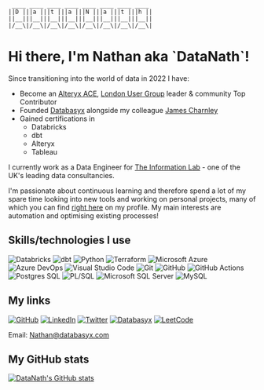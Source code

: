 ```
 ____ ____ ____ ____ ____ ____ ____ ____ 
||D |||a |||t |||a |||N |||a |||t |||h ||
||__|||__|||__|||__|||__|||__|||__|||__||
|/__\|/__\|/__\|/__\|/__\|/__\|/__\|/__\|
```

<h1>Hi there, I'm Nathan aka `DataNath`!</h1>

Since transitioning into the world of data in 2022 I have:
- Become an [Alteryx ACE](https://community.alteryx.com/t5/ACE-Program/bd-p/ace-program), [London User Group](https://community.alteryx.com/t5/London-UK/gh-p/uk) leader & community Top Contributor
- Founded [Databasyx](https://www.databasyx.com/) alongside my colleague [James Charnley](https://www.linkedin.com/in/jamesncharnley/)
- Gained certifications in
    - Databricks
    - dbt
    - Alteryx
    - Tableau

I currently work as a Data Engineer for [The Information Lab](https://www.theinformationlab.co.uk/) - one of the UK's leading data consultancies.

I'm passionate about continuous learning and therefore spend a lot of my spare time looking into new tools and working on personal projects, many of which you can find [right here](https://github.com/DataNath?tab=repositories) on my profile. My main interests are automation and optimising existing processes!

<h2>Skills/technologies I use</h2>

![Databricks](https://img.shields.io/badge/Databricks-FF3621?style=for-the-badge&logo=Databricks&logoColor=white
) ![dbt](https://img.shields.io/badge/dbt-FF694B?style=for-the-badge&logo=dbt&logoColor=white
)
![Python](https://img.shields.io/badge/Python-FFD43B?style=for-the-badge&logo=python&logoColor=blue
) ![Terraform](https://img.shields.io/badge/Terraform-7B42BC?style=for-the-badge&logo=terraform&logoColor=white
)
![Microsoft Azure](https://img.shields.io/badge/microsoft%20azure-0089D6?style=for-the-badge&logo=microsoft-azure&logoColor=white
) ![Azure DevOps](https://img.shields.io/badge/Azure_DevOps-0078D7?style=for-the-badge&logo=azure-devops&logoColor=white
)
![Visual Studio Code](https://img.shields.io/badge/Visual_Studio_Code-0078D4?style=for-the-badge&logo=visual%20studio%20code&logoColor=white
) ![Git](https://img.shields.io/badge/GIT-E44C30?style=for-the-badge&logo=git&logoColor=white
)
![GitHub](https://img.shields.io/badge/GitHub-100000?style=for-the-badge&logo=github&logoColor=white
) ![GitHub Actions](https://img.shields.io/badge/GitHub_Actions-2088FF?style=for-the-badge&logo=github-actions&logoColor=white
)
![Postgres SQL](https://img.shields.io/badge/PostgreSQL-316192?style=for-the-badge&logo=postgresql&logoColor=white
) ![PL/SQL](https://img.shields.io/badge/PLSQL-F80000?style=for-the-badge&logo=oracle&logoColor=black
)
![Microsoft SQL Server](https://img.shields.io/badge/Microsoft_SQL_Server-CC2927?style=for-the-badge&logo=microsoft-sql-server&logoColor=white
) ![MySQL](https://img.shields.io/badge/MySQL-005C84?style=for-the-badge&logo=mysql&logoColor=white
)

<h2>My links</h2>

[![GitHub](https://img.shields.io/badge/GitHub-100000?style=for-the-badge&logo=github&logoColor=white
)](https://github.com/DataNath) [![LinkedIn](https://img.shields.io/badge/LinkedIn-0077B5?style=for-the-badge&logo=linkedin&logoColor=white
)](https://www.linkedin.com/in/nathan-purvis/)
[![Twitter](https://img.shields.io/badge/Twitter-1DA1F2?style=for-the-badge&logo=twitter&logoColor=white
)](https://x.com/DataNath) [![Databasyx](https://img.shields.io/badge/website-000000?style=for-the-badge&logo=About.me&logoColor=white
)](https://www.databasyx.com/)
[![LeetCode](https://img.shields.io/badge/-LeetCode-FFA116?style=for-the-badge&logo=LeetCode&logoColor=black
)](https://leetcode.com/u/DataNath/)

Email: Nathan@databasyx.com

<h2>My GitHub stats</h2>

[![DataNath's GitHub stats](https://github-readme-stats.vercel.app/api?username=DataNath&hide=issues,contribs&theme=dark&rank_icon=github)](https://github.com/DataNath/github-readme-stats)
